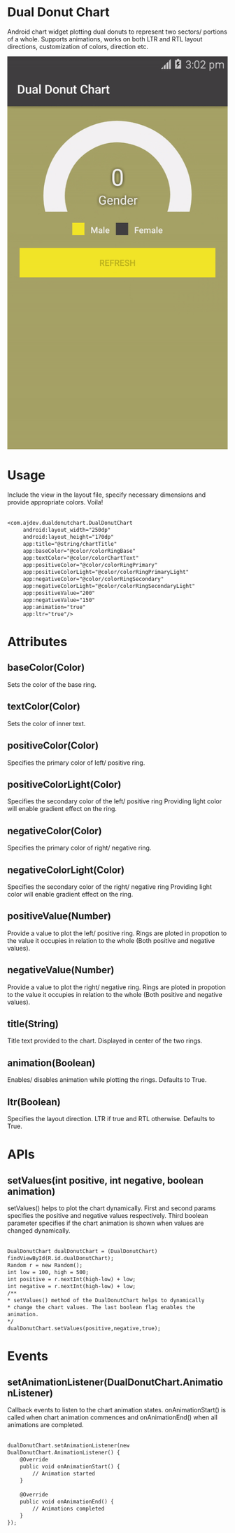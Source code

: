 # Dual Donut Chart
Android chart widget plotting dual donuts to represent two sectors/ portions of a whole. Supports animations, works on both LTR and RTL layout directions, customization of colors, direction etc.

![Dual Donut](https://github.com/akshayjkumar/DualDonutChart/blob/master/dual_donut_chart.gif?raw=true)

# Usage
Include the view in the layout file, specify necessary dimensions and provide appropriate colors. Voila! 
```

<com.ajdev.dualdonutchart.DualDonutChart
     android:layout_width="250dp"
     android:layout_height="170dp"
     app:title="@string/chartTitle"
     app:baseColor="@color/colorRingBase"
     app:textColor="@color/colorChartText"
     app:positiveColor="@color/colorRingPrimary"
     app:positiveColorLight="@color/colorRingPrimaryLight"
     app:negativeColor="@color/colorRingSecondary"
     app:negativeColorLight="@color/colorRingSecondaryLight"
     app:positiveValue="200"
     app:negativeValue="150"
     app:animation="true"
     app:ltr="true"/>

```

# Attributes
## baseColor(Color)
Sets the color of the base ring.
## textColor(Color)
Sets the color of inner text.
## positiveColor(Color)
Specifies the primary color of left/ positive ring.
## positiveColorLight(Color)
Specifies the secondary color of the left/ positive ring Providing light color will enable gradient effect on the ring.
## negativeColor(Color)
Specifies the primary color of right/ negative ring.
## negativeColorLight(Color)
Specifies the secondary color of the right/ negative ring Providing light color will enable gradient effect on the ring.
## positiveValue(Number)
Provide a value to plot the left/ positive ring. Rings are ploted in propotion to the value it occupies in relation to the whole (Both positive and negative values).
## negativeValue(Number)
Provide a value to plot the right/ negative ring. Rings are ploted in propotion to the value it occupies in relation to the whole (Both positive and negative values).
## title(String)
Title text provided to the chart. Displayed in center of the two rings.
## animation(Boolean)
Enables/ disables animation while plotting the rings. Defaults to True.
## ltr(Boolean)
Specifies the layout direction. LTR if true and RTL otherwise. Defaults to True.

# APIs
## setValues(int positive, int negative, boolean animation)
setValues() helps to plot the chart dynamically. First and second params specifies the positive and negative values respectively. Third boolean parameter specifies if the chart animation is shown when values are changed dynamically.
```

DualDonutChart dualDonutChart = (DualDonutChart) findViewById(R.id.dualDonutChart);
Random r = new Random();
int low = 100, high = 500;
int positive = r.nextInt(high-low) + low;
int negative = r.nextInt(high-low) + low;
/**
* setValues() method of the DualDonutChart helps to dynamically
* change the chart values. The last boolean flag enables the animation.
*/
dualDonutChart.setValues(positive,negative,true);

```

# Events
## setAnimationListener(DualDonutChart.AnimationListener)
Callback events to listen to the chart animation states. onAnimationStart() is called when chart animation commences and onAnimationEnd() when all animations are completed.
```

dualDonutChart.setAnimationListener(new DualDonutChart.AnimationListener() {
    @Override
    public void onAnimationStart() {
        // Animation started
    }

    @Override
    public void onAnimationEnd() {
        // Animations completed
    }
});

```
